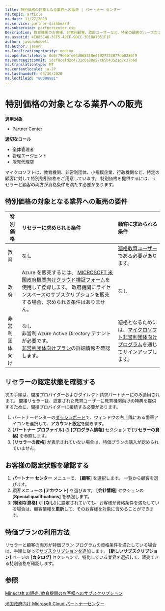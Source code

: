 ```yaml
---
title: 特別価格の対象となる業界への販売 | パートナー センター
ms.topic: article
ms.date: 11/27/2019
ms.service: partner-dashboard
ms.subservice: partnercenter-csp
Description: 教育機関のお客様、非営利顧客、政府ユーザーなど、特定の顧客グループ向けの特別で低価格の価格について説明します。
ms.assetid: 4E085C48-3CF5-49CF-9DCC-3D18A7051F1F
author: jasonwhowell
ms.author: jasonh
ms.localizationpriority: medium
ms.openlocfilehash: 0d6f79e6bfe04d065318e4f927233877db0286f9
ms.sourcegitcommit: 5dcf8cefd2c4731c6a80e57c65b43521d7c37b6d
ms.translationtype: MT
ms.contentlocale: ja-JP
ms.lasthandoff: 03/30/2020
ms.locfileid: "80390981"
---
```

# <a name="sell-to-specialized-industries"></a>特別価格の対象となる業界への販売

**適用対象**

- Partner Center

**適切なロール**

- 全体管理者
- 管理エージェント
- 販売代理店

マイクロソフトは、教育機関、非営利団体、小規模企業、行政機関など、特定の顧客に対して特別割引価格をご用意しています。 特別価格を提供するには、リセラーと顧客の両方が資格条件を満たす必要があります。 

## <a name="requirements-to-sell-to-specialized-industries"></a>特別価格の対象となる業界への販売の要件

|**特別価格**   |**リセラーに求められる条件**   |**顧客に求められる条件**   |
|----------------------------|:---------------------------------|:------------------------------------------|
|教育   |なし   | [適格教育ユーザー](https://www.microsoftvolumelicensing.com/DocumentSearch.aspx?Mode=3&DocumentTypeId=7)である必要があります。   |
|政府   |Azure を販売するには、 [MICROSOFT 米国政府機関向けクラウド検証フォーム](https://azuregov.microsoft.com/csp)を使用して登録します。 政府機関にライセンスベースのサブスクリプションを販売する場合、求められる条件はありません。|   なし|
|非営利団体向け  |なし<br>非営利 Azure Active Directory テナントが必要です。<br>[非営利団体向けプラン](https://assetsprod.microsoft.com/mpn/nonprofit-skus-in-csp-faq.pdf)の詳細情報を確認します。   |適格となるためには、[マイクロソフト非営利団体向けプログラム](https://nonprofit.microsoft.com/#/register)を通じてサインアップします。   |


## <a name="check-your-reseller-qualifications"></a>リセラーの認定状態を確認する

次の手順は、間接プロバイダーおよびダイレクト請求パートナーにのみ適用されます。 間接リセラーは、認定された教育ユーザーに教育機関向けの特典を提供するために、間接プロバイダーに接続する必要があります。 

1.  パートナーセンターの[ダッシュボード](https://partner.microsoft.com/dashboard)で、ウィンドウの右上隅にある歯車アイコンを選択して、**アカウント設定**を開きます。
2.  **[パートナー プロファイル]** の **[プログラム情報]** セクションで **[リセラーの資格]** を参照します。
3.  **[リセラーの資格]** が表示されていない場合は、特価プランの購入が認められていません。

## <a name="check-the-customer-qualifications"></a>お客様の認定状態を確認する

1.  **パートナー センター** メニューで、 **[顧客]** を選択します。 一覧から顧客を選びます。
2.  顧客メニューの **[アカウント]** を選びます。 **[会社情報]** セクションの **[Special qualifications]** を参照します。
3.  **[特別な資格]** が **[なし]** に設定されていても、お客様が資格条件を満たしている場合は、顧客情報を**更新**して、そのお客様を対象に含めることができます。

## <a name="where-to-find-special-offers"></a>特価プランの利用方法

リセラーと顧客の両方が特価プラン プログラムの資格条件を満たしている場合は、手順に従って[サブスクリプションを追加](create-a-new-subscription.md)します。 **[新しいサブスクリプション]** ページの **[カタログ]** セクションで、特化している業界を選択して、販売できる特別価格を確認します。

## <a name="see-also"></a>参照

[Minecraft の販売: 教育機関のお客様へのサブスクリプション](minecraft-subscriptions.md)

[米国政府向け Microsoft Cloud パートナーセンター](partner-center-for-microsoft-us-govt-cloud.md)


 

 

 



